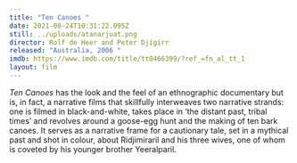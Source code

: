 ```yaml
---
title: "Ten Canoes "
date: 2021-08-24T10:31:22.095Z
still: ../uploads/atanarjuat.png
director: Rolf de Heer and Peter Djigirr
released: "Australia, 2006 "
imdb: https://www.imdb.com/title/tt0466399/?ref_=fn_al_tt_1
layout: film
---
```

*Ten Canoes* has the look and the feel of an ethnographic documentary but is, in fact, a narrative films that skillfully interweaves two narrative strands: one is filmed in black-and-white, takes place in ‘the distant past, tribal times’ and revolves around a goose-egg hunt and the making of ten bark canoes. It serves as a narrative frame for a cautionary tale, set in a mythical past and shot in colour, about Ridjimiraril and his three wives, one of whom is coveted by his younger brother Yeeralparil.